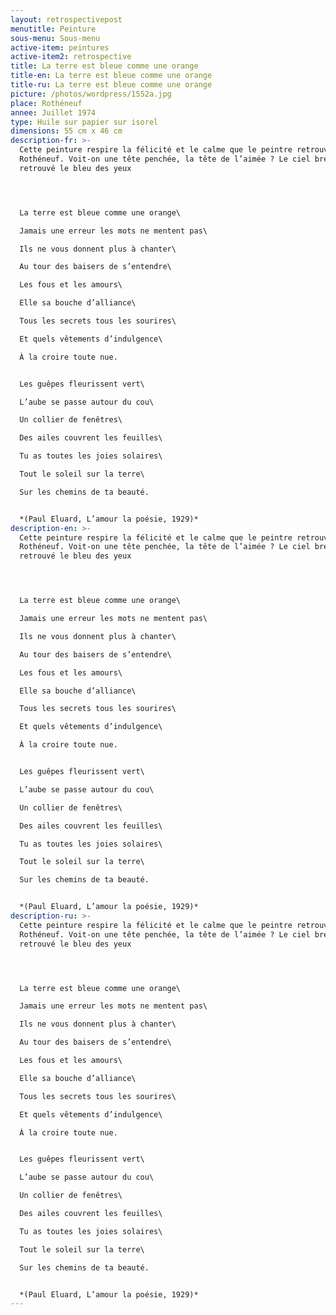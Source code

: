```yaml
---
layout: retrospectivepost
menutitle: Peinture
sous-menu: Sous-menu
active-item: peintures
active-item2: retrospective
title: La terre est bleue comme une orange
title-en: La terre est bleue comme une orange
title-ru: La terre est bleue comme une orange
picture: /photos/wordpress/1552a.jpg
place: Rothéneuf
annee: Juillet 1974
type: Huile sur papier sur isorel
dimensions: 55 cm x 46 cm
description-fr: >-
  Cette peinture respire la félicité et le calme que le peintre retrouvait à
  Rothéneuf. Voit-on une tête penchée, la tête de l’aimée ? Le ciel breton a
  retrouvé le bleu des yeux




  La terre est bleue comme une orange\

  Jamais une erreur les mots ne mentent pas\

  Ils ne vous donnent plus à chanter\

  Au tour des baisers de s’entendre\

  Les fous et les amours\

  Elle sa bouche d’alliance\

  Tous les secrets tous les sourires\

  Et quels vêtements d’indulgence\

  À la croire toute nue.


  Les guêpes fleurissent vert\

  L’aube se passe autour du cou\

  Un collier de fenêtres\

  Des ailes couvrent les feuilles\

  Tu as toutes les joies solaires\

  Tout le soleil sur la terre\

  Sur les chemins de ta beauté.


  *(Paul Eluard, L’amour la poésie, 1929)*
description-en: >-
  Cette peinture respire la félicité et le calme que le peintre retrouvait à
  Rothéneuf. Voit-on une tête penchée, la tête de l’aimée ? Le ciel breton a
  retrouvé le bleu des yeux




  La terre est bleue comme une orange\

  Jamais une erreur les mots ne mentent pas\

  Ils ne vous donnent plus à chanter\

  Au tour des baisers de s’entendre\

  Les fous et les amours\

  Elle sa bouche d’alliance\

  Tous les secrets tous les sourires\

  Et quels vêtements d’indulgence\

  À la croire toute nue.


  Les guêpes fleurissent vert\

  L’aube se passe autour du cou\

  Un collier de fenêtres\

  Des ailes couvrent les feuilles\

  Tu as toutes les joies solaires\

  Tout le soleil sur la terre\

  Sur les chemins de ta beauté.


  *(Paul Eluard, L’amour la poésie, 1929)*
description-ru: >-
  Cette peinture respire la félicité et le calme que le peintre retrouvait à
  Rothéneuf. Voit-on une tête penchée, la tête de l’aimée ? Le ciel breton a
  retrouvé le bleu des yeux




  La terre est bleue comme une orange\

  Jamais une erreur les mots ne mentent pas\

  Ils ne vous donnent plus à chanter\

  Au tour des baisers de s’entendre\

  Les fous et les amours\

  Elle sa bouche d’alliance\

  Tous les secrets tous les sourires\

  Et quels vêtements d’indulgence\

  À la croire toute nue.


  Les guêpes fleurissent vert\

  L’aube se passe autour du cou\

  Un collier de fenêtres\

  Des ailes couvrent les feuilles\

  Tu as toutes les joies solaires\

  Tout le soleil sur la terre\

  Sur les chemins de ta beauté.


  *(Paul Eluard, L’amour la poésie, 1929)*
---
```

